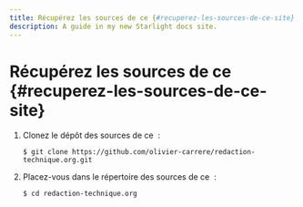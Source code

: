 ```yaml
---
title: Récupérez les sources de ce {#recuperez-les-sources-de-ce-site}
description: A guide in my new Starlight docs site.
---
```

# Récupérez les sources de ce {#recuperez-les-sources-de-ce-site}

1.  Clonez le dépôt des sources de ce  :

    ``` console
    $ git clone https://github.com/olivier-carrere/redaction-technique.org.git
    ```

2.  Placez-vous dans le répertoire des sources de ce  :

    ``` console
    $ cd redaction-technique.org
    ```

